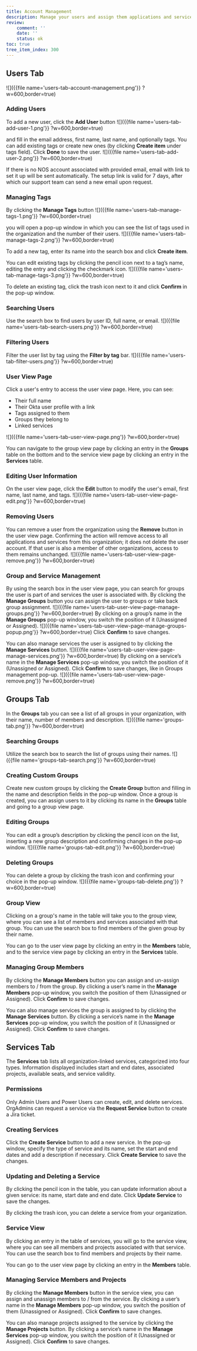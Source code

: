 ```yaml
---
title: Account Management
description: Manage your users and assign them applications and services.
review:
    comment: ''
    date: ''
    status: ok
toc: true
tree_item_index: 300
---
```


## Users Tab

![]({{file name='users-tab-account-management.png'}} ?w=600,border=true)

### Adding Users

To add a new user, click the **Add User** button 
![]({{file name='users-tab-add-user-1.png'}} ?w=600,border=true)

and fill in the email address, first name, last name, and optionally tags. You can add existing tags or create new ones (by clicking **Create item** under tags field). Click **Done** to save the user. 
![]({{file name='users-tab-add-user-2.png'}} ?w=600,border=true)

If there is no NOS account associated with provided email, email with link to set it up will be sent automatically. The setup link is valid for 7 days, after which our support team can send a new email upon request.

### Managing Tags

By clicking the **Manage Tags** button
![]({{file name='users-tab-manage-tags-1.png'}} ?w=600,border=true)

you will open a pop-up window in which you can see the list of tags used in the organization and the number of their users.
![]({{file name='users-tab-manage-tags-2.png'}} ?w=600,border=true)

To add a new tag, enter its name into the search box and click **Create item**. 

You can edit existing tags by clicking the pencil icon next to a tag’s name, editing the entry and clicking the checkmark icon. 
![]({{file name='users-tab-manage-tags-3.png'}} ?w=600,border=true)

To delete an existing tag, click the trash icon next to it and click **Confirm** in the pop-up window.

### Searching Users

Use the search box to find users by user ID, full name, or email.
![]({{file name='users-tab-search-users.png'}} ?w=600,border=true)


### Filtering Users

Filter the user list by tag using the **Filter by tag** bar.
![]({{file name='users-tab-filter-users.png'}} ?w=600,border=true)


### User View Page

Click a user's entry to access the user view page. Here, you can see:

- Their full name
- Their Okta user profile with a link
- Tags assigned to them
- Groups they belong to
- Linked services

![]({{file name='users-tab-user-view-page.png'}} ?w=600,border=true)

You can navigate to the group view page by clicking an entry in the **Groups** table on the bottom and to the service view page by clicking an entry in the **Services** table.

### Editing User Information

On the user view page, click the **Edit** button to modify the user's email, first name, last name, and tags.
![]({{file name='users-tab-user-view-page-edit.png'}} ?w=600,border=true)


### Removing Users

You can remove a user from the organization using the **Remove** button in the user view page.
Confirming the action will remove access to all applications and services from this organization; it does not delete the user account. If that user is also a member of other organizations, access to them remains unchanged.
![]({{file name='users-tab-user-view-page-remove.png'}} ?w=600,border=true)


### Group and Service Management

By using the search box in the user view page, you can search for groups the user is part of and services the user is associated with.
By clicking the **Manage Groups** button you can assign the user to groups or take back group assignment. 
![]({{file name='users-tab-user-view-page-manage-groups.png'}} ?w=600,border=true)
By clicking on a group’s name in the **Manage Groups** pop-up window, you switch the position of it (Unassigned or Assigned). 
![]({{file name='users-tab-user-view-page-manage-groups-popup.png'}} ?w=600,border=true)
Click **Confirm** to save changes.

You can also manage services the user is assigned to by clicking the **Manage Services** button. 
![]({{file name='users-tab-user-view-page-manage-services.png'}} ?w=600,border=true)
By clicking on a service’s name in the **Manage Services** pop-up window, you switch the position of it (Unassigned or Assigned). Click **Confirm** to save changes, like in Groups management pop-up.
![]({{file name='users-tab-user-view-page-remove.png'}} ?w=600,border=true)

## Groups Tab

In the **Groups** tab you can see a list of all groups in your organization, with their name, number of members and description.
![]({{file name='groups-tab.png'}} ?w=600,border=true)


### Searching Groups

Utilize the search box to search the list of groups using their names.
![]({{file name='groups-tab-search.png'}} ?w=600,border=true)

### Creating Custom Groups

Create new custom groups by clicking the **Create Group** button and filling in the name and description fields in the pop-up window. Once a group is created, you can assign users to it by clicking its name in the **Groups** table and going to a group view page.

### Editing Groups
You can edit a group’s description by clicking the pencil icon on the list, inserting a new group description and confirming changes in the pop-up window. 
![]({{file name='groups-tab-edit.png'}} ?w=600,border=true)

### Deleting Groups
You can delete a group by clicking the trash icon and confirming your choice in the pop-up window.
![]({{file name='groups-tab-delete.png'}} ?w=600,border=true)


### Group View

Clicking on a group's name in the table will take you to the group view, where you can see a list of members and services associated with that group. You can use the search box to find members of the given group by their name.

You can go to the user view page by clicking an entry in the **Members** table, and to the service view page by clicking an entry in the **Services** table.

### Managing Group Members

By clicking the **Manage Members** button you can assign and un-assign members to / from the group. By clicking a user’s name in the **Manage Members** pop-up window, you switch the position of them (Unassigned or Assigned). Click **Confirm** to save changes.

You can also manage services the group is assigned to by clicking the **Manage Services** button. By clicking a service’s name in the **Manage Services** pop-up window, you switch the position of it (Unassigned or Assigned). Click **Confirm** to save changes.

## Services Tab

The **Services** tab lists all organization-linked services, categorized into four types. Information displayed includes start and end dates, associated projects, available seats, and service validity.

### Permissions

Only Admin Users and Power Users can create, edit, and delete services. OrgAdmins can request a service via the **Request Service** button to create a Jira ticket.

### Creating Services

Click the **Create Service** button to add a new service. In the pop-up window, specify the type of service and its name, set the start and end dates and add a description if necessary. Click **Create Service** to save the changes.

### Updating and Deleting a Service

By clicking the pencil icon in the table, you can update information about a given service: its name, start date and end date. Click **Update Service** to save the changes.

By clicking the trash icon, you can delete a service from your organization.

### Service View

By clicking an entry in the table of services, you will go to the service view, where you can see all members and projects associated with that service. You can use the search box to find members and projects by their name.

You can go to the user view page by clicking an entry in the **Members** table.

### Managing Service Members and Projects

By clicking the **Manage Members** button in the service view, you can assign and unassign members to / from the service. By clicking a user’s name in the **Manage Members** pop-up window, you switch the position of them (Unassigned or Assigned). Click **Confirm** to save changes.

You can also manage projects assigned to the service by clicking the **Manage Projects** button. By clicking a service’s name in the **Manage Services** pop-up window, you switch the position of it (Unassigned or Assigned). Click **Confirm** to save changes.
